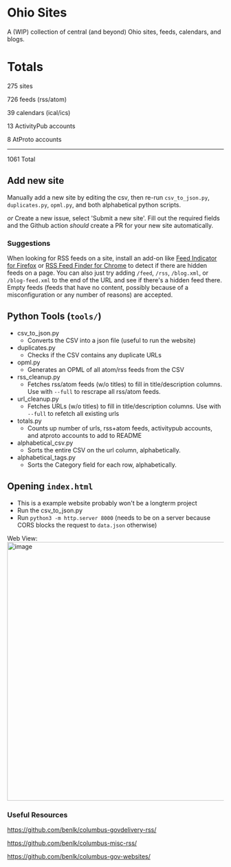 # Ohio Sites
A (WIP) collection of central (and beyond) Ohio sites, feeds, calendars, and blogs.

# Totals

275 sites

726 feeds (rss/atom)

39 calendars (ical/ics)

13 ActivityPub accounts

8 AtProto accounts

---
1061 Total

## Add new site
Manually add a new site by editing the csv, then re-run `csv_to_json.py`, `duplicates.py`, `opml.py`, and both alphabetical python scripts.

*or* Create a new issue, select 'Submit a new site'. Fill out the required fields and the Github action *should* create a PR for your new site automatically.

### Suggestions
When looking for RSS feeds on a site, install an add-on like [Feed Indicator for Firefox](https://addons.mozilla.org/en-US/firefox/addon/feed-indicator/) or [RSS Feed Finder for Chrome](https://chromewebstore.google.com/detail/rss-feed-finder/gneplfjjnfmbgimbgonejfoaiphdfkcp) to detect if there are hidden feeds on a page. You can also just try adding `/feed`, `/rss`, `/blog.xml`, or `/blog-feed.xml` to the end of the URL and see if there's a hidden feed there. Empty feeds (feeds that have no content, possibly because of a misconfiguration or any number of reasons) are accepted.

## Python Tools (`tools/`)

- csv_to_json.py
  - Converts the CSV into a json file (useful to run the website)
- duplicates.py
  - Checks if the CSV contains any duplicate URLs
- opml.py
  - Generates an OPML of all atom/rss feeds from the CSV
- rss_cleanup.py
  - Fetches rss/atom feeds (w/o titles) to fill in title/description columns. Use with `--full` to rescrape all rss/atom feeds.
- url_cleanup.py
  - Fetches URLs (w/o titles) to fill in title/description columns. Use with `--full` to refetch all existing urls
- totals.py
  - Counts up number of urls, rss+atom feeds, activitypub accounts, and atproto accounts to add to README
- alphabetical_csv.py
  - Sorts the entire CSV on the url column, alphabetically.
- alphabetical_tags.py
  - Sorts the Category field for each row, alphabetically.

## Opening `index.html`
- This is a example website probably won't be a longterm project
- Run the csv_to_json.py
- Run `python3 -m http.server 8000` (needs to be on a server because CORS blocks the request to `data.json` otherwise)

Web View:
<img width="1857" height="601" alt="image" src="https://github.com/user-attachments/assets/4ed67880-7ac6-4b37-bec5-6087425990a7" />

### Useful Resources
https://github.com/benlk/columbus-govdelivery-rss/

https://github.com/benlk/columbus-misc-rss/

https://github.com/benlk/columbus-gov-websites/
